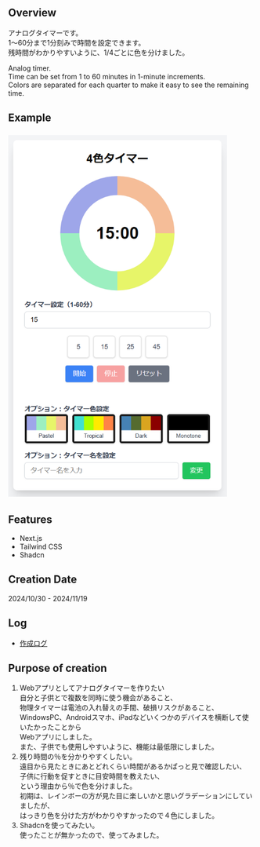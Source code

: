 ## Overview

アナログタイマーです。  
1～60分まで1分刻みで時間を設定できます。  
残時間がわかりやすいように、1/4ごとに色を分けました。

Analog timer.  
Time can be set from 1 to 60 minutes in 1-minute increments.  
Colors are separated for each quarter to make it easy to see the remaining time.

## Example

### ![example1.png](/public/image/example1.png "example1.png")

## Features

- Next.js
- Tailwind CSS
- Shadcn

## Creation Date

2024/10/30 - 2024/11/19

## Log

- [作成ログ](./MakeLog.md)

## Purpose of creation

1. Webアプリとしてアナログタイマーを作りたい  
   自分と子供とで複数を同時に使う機会があること、  
   物理タイマーは電池の入れ替えの手間、破損リスクがあること、  
   WindowsPC、Androidスマホ、iPadなどいくつかのデバイスを横断して使いたかったことから  
   Webアプリにしました。  
   また、子供でも使用しやすいように、機能は最低限にしました。
2. 残り時間の％を分かりやすくしたい。  
   遠目から見たときにあとどれくらい時間があるかぱっと見で確認したい、  
   子供に行動を促すときに目安時間を教えたい、  
   という理由から％で色を分けました。  
   初期は、レインボーの方が見た目に楽しいかと思いグラデーションにしていましたが、  
   はっきり色を分けた方がわかりやすかったので４色にしました。
3. Shadcnを使ってみたい。  
   使ったことが無かったので、使ってみました。
